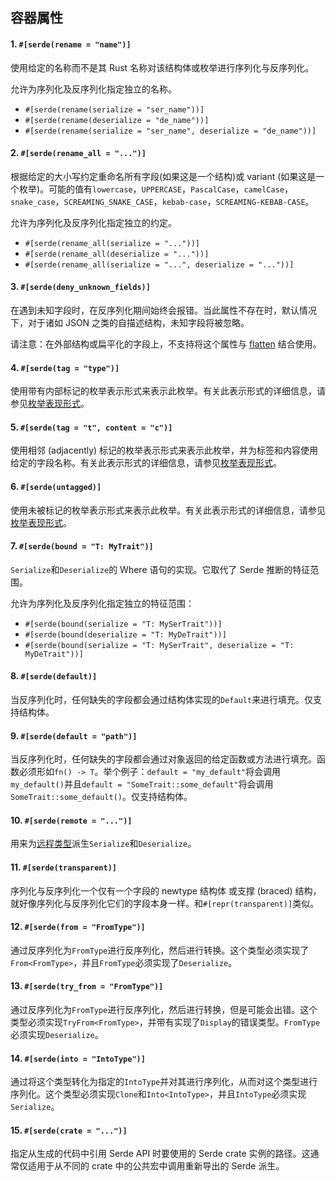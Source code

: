 ## 容器属性

#### 1. `#[serde(rename = "name")]`

使用给定的名称而不是其 Rust 名称对该结构体或枚举进行序列化与反序列化。

允许为序列化及反序列化指定独立的名称。

 - `#[serde(rename(serialize = "ser_name"))]`
 - `#[serde(rename(deserialize = "de_name"))]`
 - `#[serde(rename(serialize = "ser_name", deserialize = "de_name"))]`

#### 2. `#[serde(rename_all = "...")]`

根据给定的大小写约定重命名所有字段(如果这是一个结构)或 variant (如果这是一个枚举)。可能的值有`lowercase`，`UPPERCASE`，`PascalCase`，`camelCase`，`snake_case`，`SCREAMING_SNAKE_CASE`，`kebab-case`，`SCREAMING-KEBAB-CASE`。

允许为序列化及反序列化指定独立的约定。

 - `#[serde(rename_all(serialize = "..."))]`
 - `#[serde(rename_all(deserialize = "..."))]`
 - `#[serde(rename_all(serialize = "...", deserialize = "..."))]`

#### 3. `#[serde(deny_unknown_fields)]`

在遇到未知字段时，在反序列化期间始终会报错。当此属性不存在时，默认情况下，对于诸如 JSON 之类的自描述结构，未知字段将被忽略。

请注意：在外部结构或扁平化的字段上，不支持将这个属性与 [flatten](https://serde.rs/field-attrs.html#flatten) 结合使用。

#### 4. `#[serde(tag = "type")]`

使用带有内部标记的枚举表示形式来表示此枚举。有关此表示形式的详细信息，请参见[枚举表现形式](./枚举表现形式.md)。

#### 5. `#[serde(tag = "t", content = "c")]`

使用相邻 (adjacently) 标记的枚举表示形式来表示此枚举，并为标签和内容使用给定的字段名称。有关此表示形式的详细信息，请参见[枚举表现形式](./枚举表现形式.md)。

#### 6. `#[serde(untagged)]`

使用未被标记的枚举表示形式来表示此枚举。有关此表示形式的详细信息，请参见[枚举表现形式](./枚举表现形式.md)。

#### 7. `#[serde(bound = "T: MyTrait")]`

`Serialize`和`Deserialize`的 Where 语句的实现。它取代了 Serde 推断的特征范围。

允许为序列化及反序列化指定独立的特征范围：

- `#[serde(bound(serialize = "T: MySerTrait"))]`
- `#[serde(bound(deserialize = "T: MyDeTrait"))]`
- `#[serde(bound(serialize = "T: MySerTrait", deserialize = "T: MyDeTrait"))]`

#### 8. `#[serde(default)]`

当反序列化时，任何缺失的字段都会通过结构体实现的`Default`来进行填充。仅支持结构体。

#### 9. `#[serde(default = "path")]`

当反序列化时，任何缺失的字段都会通过对象返回的给定函数或方法进行填充。函数必须形如`fn() -> T`。举个例子：`default = "my_default"`将会调用`my_default()`并且`default = "SomeTrait::some_default"`将会调用`SomeTrait::some_default()`。仅支持结构体。

#### 10. `#[serde(remote = "...")]`

用来为[远程类型](./remote-derive.md)派生`Serialize`和`Deserialize`。

#### 11. `#[serde(transparent)]`

序列化与反序列化一个仅有一个字段的 newtype 结构体 或支撑 (braced) 结构，就好像序列化与反序列化它们的字段本身一样。和`#[repr(transparent)]`类似。

#### 12. `#[serde(from = "FromType")]`

通过反序列化为`FromType`进行反序列化，然后进行转换。这个类型必须实现了`From<FromType>`，并且`FromType`必须实现了`Deserialize`。

#### 13. `#[serde(try_from = "FromType")]`

通过反序列化为`FromType`进行反序列化，然后进行转换，但是可能会出错。这个类型必须实现`TryFrom<FromType>`，并带有实现了`Display`的错误类型。`FromType`必须实现`Deserialize`。

#### 14. `#[serde(into = "IntoType")]`

通过将这个类型转化为指定的`IntoType`并对其进行序列化，从而对这个类型进行序列化。这个类型必须实现`Clone`和`Into<IntoType>`，并且`IntoType`必须实现`Serialize`。

#### 15. `#[serde(crate = "...")]`

指定从生成的代码中引用 Serde API 时要使用的 Serde crate 实例的路径。这通常仅适用于从不同的 crate 中的公共宏中调用重新导出的 Serde 派生。